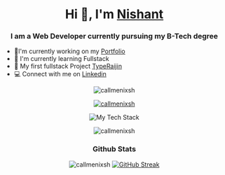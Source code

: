 <h1 align="center">Hi 👋, I'm <a href="https://callmenixsh.github.io/callmenixsh/">Nishant</a></h1>
<h3 align="center">I am a Web Developer currently pursuing my B-Tech degree</h3>

- 🌲I'm currently working on my [Portfolio](https://callmenixsh.github.io/callmenixsh/)
- 💮 I'm currently learning Fullstack
- 🌱 My first fullstack Project [TypeRaijin](https://typeraijin.netlify.app/)
- 💻  Connect with me on [Linkedin](https://www.linkedin.com/in/callmenixsh/)

<p align="center"> <img src="https://komarev.com/ghpvc/?username=callmenixsh&style=for-the-badge&label=Visits&abbreviated=true&color=5e81ac&" alt="callmenixsh" /> </p>

  
<p align="center"> <a href="https://github.com/ryo-ma/github-profile-trophy"><img src="https://github-profile-trophy.vercel.app/?username=callmenixsh&no-frame=true&theme=nord&margin-w=15&margin-h=15&Title=commits,repositories,stars,followers,contributions,help_wanted,experience" alt="callmenixsh"/></a></p>


<p align="center">
<img src="https://github-readme-tech-stack.vercel.app/api/cards?align=center&titleAlign=center&showBorder=false&lineHeight=5&lineCount=3&theme=nord&width=800&bg=%232a313e&badge=%23343C4D&border=%23343C4D&titleColor=%2382a2c2&line1=html5%2Chtml5%2CE34F26%3Bcss3%2Ccss%2C1572B6%3Bjavascript%2Cjavascript%2CF7DF1E%3Bframer%2Cframer%2C0055FF%3Bbootstrap%2Cbootstrap%2C7952B3%3Bfigma%2Cfigma%2CF24E1E%3B&line2=mongodb%2Cmongodb%2C47A248%3Bexpress%2Cexpress%2Cffffff%3Breact%2Creact%2C61DAFB%3Bnodedotjs%2Cnode.js%2C5FA04E%3B&line3=cplusplus%2Cc%2B%2B%2C00599C%3Bmysql%2Cmysql%2C4479A1%3Bgit%2Cgit%2CF05032%3B" alt="My Tech Stack" />
</p>

<p align="center">
<img align="center" src="https://github-readme-stats.vercel.app/api/top-langs/?username=callmenixsh&theme=nord&langs_count=4&hide_border=true&layout=compact" alt="callmenixsh" />
</p>


<h3 align="center">Github Stats</h3>
<p align="center">
<img src="https://github-readme-stats.vercel.app/api?username=callmenixsh&show_icons=true&line_height=27&count_private=true&theme=nord&hide_border=true" alt="callmenixsh" />
<a  href="https://git.io/streak-stats"><img src="https://streak-stats.demolab.com?user=callmenixsh&theme=nord&hide_border=true&card_width=500&card_height=205" alt="GitHub Streak" /></a>
</p>
